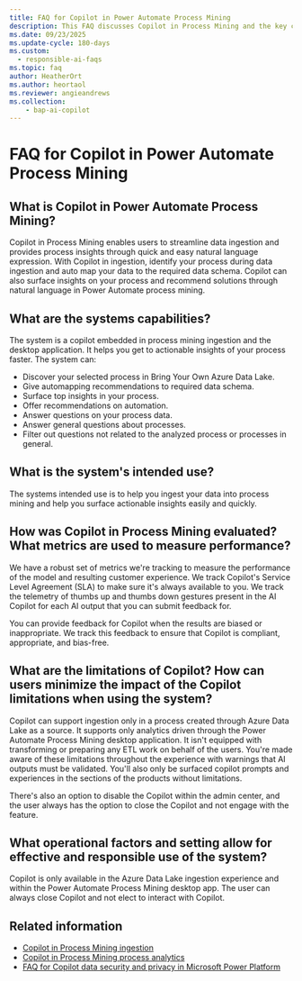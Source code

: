 ```yaml
---
title: FAQ for Copilot in Power Automate Process Mining
description: This FAQ discusses Copilot in Process Mining and the key considerations for making use of this technology responsibly.
ms.date: 09/23/2025
ms.update-cycle: 180-days
ms.custom: 
  - responsible-ai-faqs
ms.topic: faq
author: HeatherOrt
ms.author: heortaol
ms.reviewer: angieandrews
ms.collection: 
    - bap-ai-copilot
---
```


# FAQ for Copilot in Power Automate Process Mining

## What is Copilot in Power Automate Process Mining?

Copilot in Process Mining enables users to streamline data ingestion and provides process insights through quick and easy natural language expression. With Copilot in ingestion, identify your process during data ingestion and auto map your data to the required data schema. Copilot can also surface insights on your process and recommend solutions through natural language in Power Automate process mining.

## What are the systems capabilities?

The system is a copilot embedded in process mining ingestion and the desktop application. It helps you get to actionable insights of your process faster. The system can:

- Discover your selected process in Bring Your Own Azure Data Lake.
- Give automapping recommendations to required data schema.
- Surface top insights in your process.
- Offer recommendations on automation.
- Answer questions on your process data.
- Answer general questions about processes.
- Filter out questions not related to the analyzed process or processes in general.

## What is the system's intended use?

The systems intended use is to help you ingest your data into process mining and help you surface actionable insights easily and quickly.

## How was Copilot in Process Mining evaluated? What metrics are used to measure performance?

We have a robust set of metrics we're tracking to measure the performance of the model and resulting customer experience. We track Copilot's Service Level Agreement (SLA) to make sure it's always available to you. We track the telemetry of thumbs up and thumbs down gestures present in the AI Copilot for each AI output that you can submit feedback for.

You can provide feedback for Copilot when the results are biased or inappropriate. We track this feedback to ensure that Copilot is compliant, appropriate, and bias-free.

## What are the limitations of Copilot? How can users minimize the impact of the Copilot limitations when using the system?

Copilot can support ingestion only in a process created through Azure Data Lake as a source. It supports only analytics driven through the Power Automate Process Mining desktop application. It isn't equipped with transforming or preparing any ETL work on behalf of the users. You're made aware of these limitations throughout the experience with warnings that AI outputs must be validated. You'll also only be surfaced copilot prompts and experiences in the sections of the products without limitations.

There's also an option to disable the Copilot within the admin center, and the user always has the option to close the Copilot and not engage with the feature.

## What operational factors and setting allow for effective and responsible use of the system?

Copilot is only available in the Azure Data Lake ingestion experience and within the Power Automate Process Mining desktop app. The user can always close Copilot and not elect to interact with Copilot.

## Related information

- [Copilot in Process Mining ingestion](process-mining-copilot-in-ingestion.md)
- [Copilot in Process Mining process analytics](process-mining-copilot-in-process-analytics.md)
- [FAQ for Copilot data security and privacy in Microsoft Power Platform](/power-platform/faqs-copilot-data-security-privacy)
